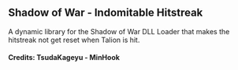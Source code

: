 ## Shadow of War - Indomitable Hitstreak

A dynamic library for the Shadow of War DLL Loader that makes the hitstreak not get reset when Talion is hit.

#### Credits: TsudaKageyu - MinHook
